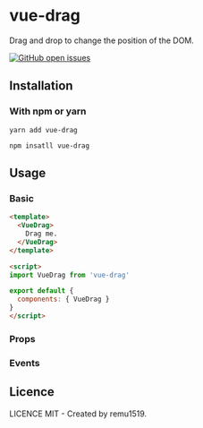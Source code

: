 # vue-drag

Drag and drop to change the position of the DOM.

[![GitHub open issues](https://img.shields.io/github/issues/remu1519/VueDrag.svg)](https://github.com/remu1519/VueDrag/issues?q=is%3Aopen+is%3Aissue)

## Installation

### With npm or yarn

```
yarn add vue-drag

npm insatll vue-drag
```

## Usage

### Basic

```html
<template>
  <VueDrag>
    Drag me.
  </VueDrag>
</template>

<script>
import VueDrag from 'vue-drag'

export default {
  components: { VueDrag }
}
</script>
```

### Props

### Events

## Licence

LICENCE MIT - Created by remu1519.
